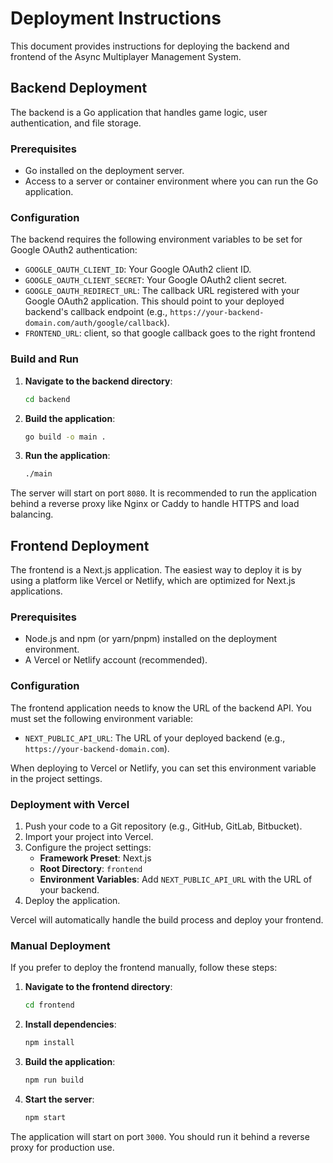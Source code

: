# Deployment Instructions

This document provides instructions for deploying the backend and frontend of the Async Multiplayer Management System.

## Backend Deployment

The backend is a Go application that handles game logic, user authentication, and file storage.

### Prerequisites

- Go installed on the deployment server.
- Access to a server or container environment where you can run the Go application.

### Configuration

The backend requires the following environment variables to be set for Google OAuth2 authentication:

- `GOOGLE_OAUTH_CLIENT_ID`: Your Google OAuth2 client ID.
- `GOOGLE_OAUTH_CLIENT_SECRET`: Your Google OAuth2 client secret.
- `GOOGLE_OAUTH_REDIRECT_URL`: The callback URL registered with your Google OAuth2 application. This should point to your deployed backend's callback endpoint (e.g., `https://your-backend-domain.com/auth/google/callback`).
- `FRONTEND_URL`: client, so that google callback goes to the right frontend

### Build and Run

1.  **Navigate to the backend directory**:

    ```bash
    cd backend
    ```

2.  **Build the application**:

    ```bash
    go build -o main .
    ```

3.  **Run the application**:
    ```bash
    ./main
    ```

The server will start on port `8080`. It is recommended to run the application behind a reverse proxy like Nginx or Caddy to handle HTTPS and load balancing.

## Frontend Deployment

The frontend is a Next.js application. The easiest way to deploy it is by using a platform like Vercel or Netlify, which are optimized for Next.js applications.

### Prerequisites

- Node.js and npm (or yarn/pnpm) installed on the deployment environment.
- A Vercel or Netlify account (recommended).

### Configuration

The frontend application needs to know the URL of the backend API. You must set the following environment variable:

- `NEXT_PUBLIC_API_URL`: The URL of your deployed backend (e.g., `https://your-backend-domain.com`).

When deploying to Vercel or Netlify, you can set this environment variable in the project settings.

### Deployment with Vercel

1.  Push your code to a Git repository (e.g., GitHub, GitLab, Bitbucket).
2.  Import your project into Vercel.
3.  Configure the project settings:
    - **Framework Preset**: Next.js
    - **Root Directory**: `frontend`
    - **Environment Variables**: Add `NEXT_PUBLIC_API_URL` with the URL of your backend.
4.  Deploy the application.

Vercel will automatically handle the build process and deploy your frontend.

### Manual Deployment

If you prefer to deploy the frontend manually, follow these steps:

1.  **Navigate to the frontend directory**:

    ```bash
    cd frontend
    ```

2.  **Install dependencies**:

    ```bash
    npm install
    ```

3.  **Build the application**:

    ```bash
    npm run build
    ```

4.  **Start the server**:
    ```bash
    npm start
    ```

The application will start on port `3000`. You should run it behind a reverse proxy for production use.
